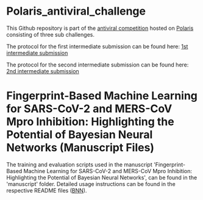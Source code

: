 # Polaris_antiviral_challenge
This Github repository is part of the [antiviral competition](https://openadmet.org/blog/asap-blind-challenge/) hosted on [Polaris](https://polarishub.io/competitions) consisting of three sub challenges.

The protocol for the first intermediate submission can be found here:
[1st intermediate submission](https://https://github.com/talagayev/polaris_antiviral_challenge/blob/main/challenge/Preliminary_prediction_protocol.md)

The protocol for the second intermediate submission can be found here:
[2nd intermediate submission](https://github.com/talagayev/polaris_antiviral_challenge/blob/main/challenge/Preliminary_prediction_protocol_2nd_submission.md)

# Fingerprint-Based Machine Learning for SARS-CoV-2 and MERS-CoV Mpro Inhibition: Highlighting the Potential of Bayesian Neural Networks (Manuscript Files)

The training and evaluation scripts used in the manuscript 'Fingerprint-Based Machine Learning for SARS-CoV-2 and MERS-CoV Mpro Inhibition: Highlighting the Potential of Bayesian Neural Networks', can be found in the 'manuscript' folder. Detailed usage instructions can be found in the respective README files ([BNN](manuscript/BNN/README.md)).